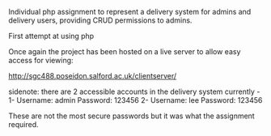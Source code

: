 Individual php assignment to represent a delivery system for admins and delivery users, providing CRUD permissions to admins.

First attempt at using php

Once again the project has been hosted on a live server to allow easy access for viewing: 

http://sgc488.poseidon.salford.ac.uk/clientserver/

sidenote: there are 2 accessible accounts in the delivery system currently - 
1- Username: admin Password: 123456
2- Username: lee   Password: 123456

These are not the most secure passwords but it was what the assignment required.

